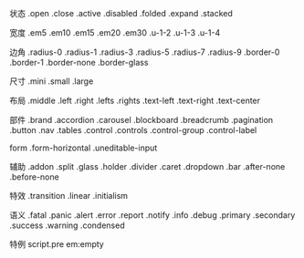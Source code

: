 状态
.open
.close
.active
.disabled
.folded
.expand
.stacked

宽度
.em5
.em10
.em15
.em20
.em30
.u-1-2
.u-1-3
.u-1-4

边角
.radius-0
.radius-1
.radius-3
.radius-5
.radius-7
.radius-9
.border-0
.border-1
.border-none
.border-glass

尺寸
.mini
.small
.large

布局
.middle
.left
.right
.lefts
.rights
.text-left
.text-right
.text-center

部件
.brand
.accordion
.carousel
.blockboard
.breadcrumb
.pagination
.button
.nav
.tables
.control
.controls
.control-group
.control-label

form
.form-horizontal
.uneditable-input

辅助
.addon
.split
.glass
.holder
.divider
.caret
.dropdown
.bar
.after-none
.before-none

特效
.transition
.linear
.initialism

语义
.fatal
.panic
.alert
.error
.report
.notify
.info
.debug
.primary
.secondary
.success
.warning
.condensed

特例
script.pre
em:empty